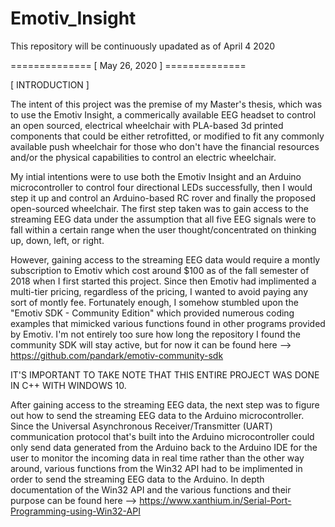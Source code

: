 # Emotiv_Insight

This repository will be continuously upadated as of April 4 2020

============== [ May 26, 2020 ] ==============

[ INTRODUCTION ]

The intent of this project was the premise of my Master's thesis, which was to use the Emotiv Insight, a commerically available EEG headset to control an open sourced, electrical wheelchair with PLA-based 3d printed components that could be either retrofitted, or modified to fit any commonly available push wheelchair for those who don't have the financial resources and/or the physical capabilities to control an electric wheelchair.

My intial intentions were to use both the Emotiv Insight and an Arduino microcontroller to control four directional LEDs successfully, then I would step it up and control an Arduino-based RC rover and finally the proposed open-sourced wheelchair. The first step taken was to gain access to the streaming EEG data under the assumption that all five EEG signals were to fall within a certain range when the user thought/concentrated on thinking up, down, left, or right.

However, gaining access to the streaming EEG data would require a montly subscription to Emotiv which cost around $100 as of the fall semester of 2018 when I first started this project. Since then Emotiv had implimented a multi-tier pricing, regardless of the pricing, I wanted to avoid paying any sort of montly fee. Fortunately enough, I somehow stumbled upon the "Emotiv SDK - Community Edition" which provided numerous coding examples that mimicked various functions found in other programs provided by Emotiv. I'm not entirely too sure how long the repository I found the community SDK will stay active, but for now it can be found here --> 
https://github.com/pandark/emotiv-community-sdk

IT'S IMPORTANT TO TAKE NOTE THAT THIS ENTIRE PROJECT WAS DONE IN C++ WITH WINDOWS 10. 

After gaining access to the streaming EEG data, the next step was to figure out how to send the streaming EEG data to the Arduino microcontroller. Since the Universal Asynchronous Receiver/Transmitter (UART) communication protocol that's built into the Arduino microcontroller could only send data generated from the Arduino back to the Arduino IDE for the user to monitor the incoming data in real time rather than the other way around, various functions from the Win32 API had to be implimented in order to send the streaming EEG data to the Arduino. In depth documentation of the Win32 API and the various functions and their purpose can be found here --> https://www.xanthium.in/Serial-Port-Programming-using-Win32-API
